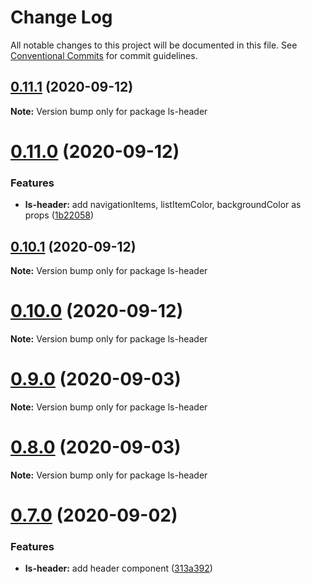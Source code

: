 # Change Log

All notable changes to this project will be documented in this file.
See [Conventional Commits](https://conventionalcommits.org) for commit guidelines.

## [0.11.1](https://github.com/julianiff/living-styleguide/compare/v0.11.0...v0.11.1) (2020-09-12)

**Note:** Version bump only for package ls-header





# [0.11.0](https://github.com/julianiff/living-styleguide/compare/v0.10.3...v0.11.0) (2020-09-12)


### Features

* **ls-header:** add navigationItems, listItemColor, backgroundColor as props ([1b22058](https://github.com/julianiff/living-styleguide/commit/1b22058dd9f7173807291b8eb5e959958ffdb7e5))





## [0.10.1](https://github.com/julianiff/living-styleguide/compare/v0.10.0...v0.10.1) (2020-09-12)

**Note:** Version bump only for package ls-header





# [0.10.0](https://github.com/julianiff/living-styleguide/compare/v0.9.1...v0.10.0) (2020-09-12)

**Note:** Version bump only for package ls-header





# [0.9.0](https://github.com/julianiff/living-styleguide/compare/v0.8.0...v0.9.0) (2020-09-03)

**Note:** Version bump only for package ls-header





# [0.8.0](https://github.com/julianiff/living-styleguide/compare/v0.7.0...v0.8.0) (2020-09-03)

**Note:** Version bump only for package ls-header





# [0.7.0](https://github.com/julianiff/living-styleguide/compare/v0.6.0...v0.7.0) (2020-09-02)


### Features

* **ls-header:** add header component ([313a392](https://github.com/julianiff/living-styleguide/commit/313a3921246ce0a1f84d9084298e1f1008d7df7e))

